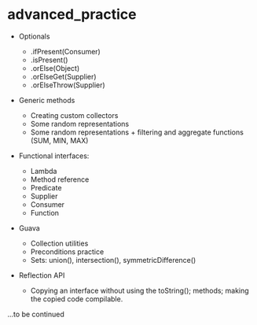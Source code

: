 # advanced_practice
- Optionals
    - .ifPresent(Consumer)
    - .isPresent()
    - .orElse(Object)
    - .orElseGet(Supplier)
    - .orElseThrow(Supplier)

- Generic methods
    - Creating custom collectors
    - Some random representations
    - Some random representations + filtering and aggregate functions (SUM, MIN, MAX)
   
    
- Functional interfaces:
    
    - Lambda
    - Method reference
    - Predicate
    - Supplier
    - Consumer
    - Function

- Guava
   
    - Collection utilities
    - Preconditions practice
    - Sets: union(), intersection(), symmetricDifference()

- Reflection API

    - Copying an interface without using the toString(); methods; making the copied code compilable. 

...to be continued